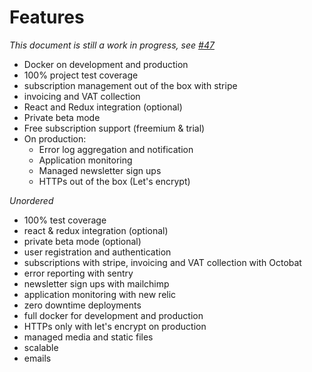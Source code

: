 # Features

*This document is still a work in progress, see [#47](https://github.com/jayfk/cookiecutter-saas/issues/47)*


- Docker on development and production
- 100% project test coverage
- subscription management out of the box with stripe
- invoicing and VAT collection
- React and Redux integration (optional)
- Private beta mode
- Free subscription support (freemium & trial)
- On production:
    - Error log aggregation and notification
    - Application monitoring
    - Managed newsletter sign ups
    - HTTPs out of the box (Let's encrypt)
    
*Unordered*

- 100% test coverage
- react & redux integration (optional)
- private beta mode (optional)
- user registration and authentication
- subscriptions with stripe, invoicing and VAT collection with Octobat
- error reporting with sentry
- newsletter sign ups with mailchimp
- application monitoring with new relic
- zero downtime deployments
- full docker for development and production
- HTTPs only with let's encrypt on production
- managed media and static files
- scalable
- emails
